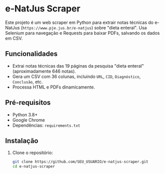 # e-NatJus Scraper

Este projeto é um web scraper em Python para extrair notas técnicas do e-NatJus (`https://www.pje.jus.br/e-natjus`) sobre "dieta enteral". Usa Selenium para navegação e Requests para baixar PDFs, salvando os dados em CSV.

## Funcionalidades
- Extrai notas técnicas das 19 páginas da pesquisa "dieta enteral" (aproximadamente 646 notas).
- Gera um CSV com 36 colunas, incluindo `URL`, `CID`, `Diagnóstico`, `Conclusão`, etc.
- Processa HTML e PDFs dinamicamente.

## Pré-requisitos
- Python 3.8+
- Google Chrome
- Dependências: `requirements.txt`

## Instalação
1. Clone o repositório:
   ```bash
   git clone https://github.com/SEU_USUARIO/e-natjus-scraper.git
   cd e-natjus-scraper